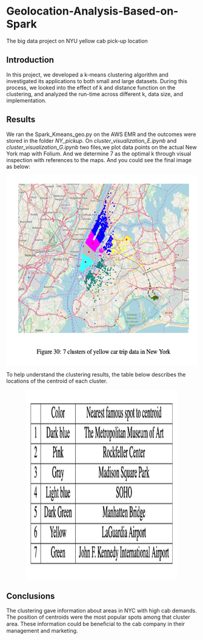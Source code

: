 # Geolocation-Analysis-Based-on-Spark
The big data project on NYU yellow cab pick-up location
## Introduction
In this project, we developed a k-means clustering algorithm and investigated its applications to both small and large datasets. During this process, we looked into the effect of k and distance function on the clustering, and analyzed the run-time across different k, data size, and implementation. 
## Results 
We ran the Spark_Kmeans_geo.py on the AWS EMR and the outcomes were stored in the folder _NY_pickup_. On *cluster_visualization_E.ipynb* and *cluster_visualization_G.ipynb* two files,we plot data points on the actual New York map with Folium. And we determine 7 as the optimal k through visual inspection with references to the maps. And you could see the final image as below:  
<p align="center">
  <img width="600" height="500" src="https://github.com/HzzzYJane/Geolocation-Analysis-Based-on-Spark/blob/master/7%20clusters.png">
</p>
To help understand the clustering results, the table below describes the locations of the centroid of each cluster.
<p align="center">
  <img width="400" height="500" src="https://github.com/HzzzYJane/Geolocation-Analysis-Based-on-Spark/blob/master/cluster%20centroids%20table.png">
</p>

## Conclusions  
The clustering gave information about areas in NYC with high cab demands. The position of centroids were the most popular spots among that cluster area. These information could be beneﬁcial to the cab company in their management and marketing.





